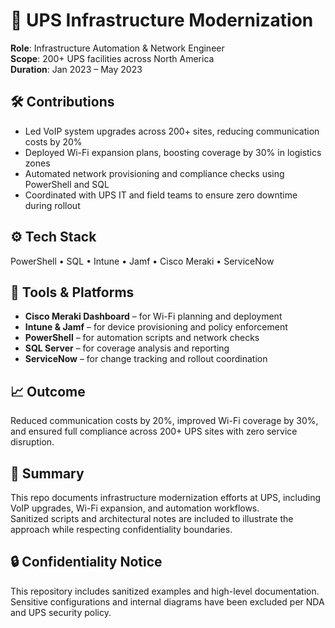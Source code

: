 # 📡 UPS Infrastructure Modernization

**Role**: Infrastructure Automation & Network Engineer  
**Scope**: 200+ UPS facilities across North America  
**Duration**: Jan 2023 – May 2023

## 🛠️ Contributions
- Led VoIP system upgrades across 200+ sites, reducing communication costs by 20%  
- Deployed Wi-Fi expansion plans, boosting coverage by 30% in logistics zones  
- Automated network provisioning and compliance checks using PowerShell and SQL  
- Coordinated with UPS IT and field teams to ensure zero downtime during rollout

## ⚙️ Tech Stack
PowerShell • SQL • Intune • Jamf • Cisco Meraki • ServiceNow

## 🧰 Tools & Platforms
- **Cisco Meraki Dashboard** – for Wi-Fi planning and deployment  
- **Intune & Jamf** – for device provisioning and policy enforcement  
- **PowerShell** – for automation scripts and network checks  
- **SQL Server** – for coverage analysis and reporting  
- **ServiceNow** – for change tracking and rollout coordination

## 📈 Outcome
Reduced communication costs by 20%, improved Wi-Fi coverage by 30%, and ensured full compliance across 200+ UPS sites with zero service disruption.

## 📘 Summary
This repo documents infrastructure modernization efforts at UPS, including VoIP upgrades, Wi-Fi expansion, and automation workflows.  
Sanitized scripts and architectural notes are included to illustrate the approach while respecting confidentiality boundaries.

## 🔒 Confidentiality Notice
This repository includes sanitized examples and high-level documentation.  
Sensitive configurations and internal diagrams have been excluded per NDA and UPS security policy.
